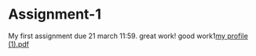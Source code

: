 # Assignment-1
My first assignment due 21 march 11:59.
great work! good work1[my profile (1).pdf](https://github.com/s9811482/Assignment-1/files/6177146/my.profile.1.pdf)
